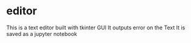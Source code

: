 # editor
This is a text editor built with tkinter GUI
It outputs error on the Text
It is saved as a jupyter notebook
